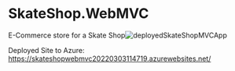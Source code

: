 # SkateShop.WebMVC
E-Commerce store for a Skate Shop![deployedSkateShopMVCApp](https://user-images.githubusercontent.com/79421040/156632352-86b33f99-5566-4d55-ac57-58c9a68f4856.jpg)

Deployed Site to Azure:
https://skateshopwebmvc20220303114719.azurewebsites.net/
